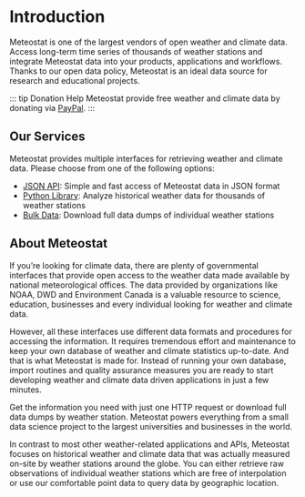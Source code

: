 # Introduction

Meteostat is one of the largest vendors of open weather and climate data. Access long-term time series of thousands of weather stations and integrate Meteostat data into your products, applications and workflows. Thanks to our open data policy, Meteostat is an ideal data source for research and educational projects.

::: tip Donation
Help Meteostat provide free weather and climate data by donating via [PayPal](https://paypal.me/meteostat).
:::

## Our Services

Meteostat provides multiple interfaces for retrieving weather and climate data. Please choose from one of the following options:

* [JSON API](/api/): Simple and fast access of Meteostat data in JSON format
* [Python Library](/python/): Analyze historical weather data for thousands of weather stations
* [Bulk Data](/bulk/): Download full data dumps of individual weather stations

## About Meteostat

If you’re looking for climate data, there are plenty of governmental interfaces that provide open access to the weather data made available by national meteorological offices. The data provided by organizations like NOAA, DWD and Environment Canada is a valuable resource to science, education, businesses and every individual looking for weather and climate data.

However, all these interfaces use different data formats and procedures for accessing the information. It requires tremendous effort and maintenance to keep your own database of weather and climate statistics up-to-date. And that is what Meteostat is made for. Instead of running your own database, import routines and quality assurance measures you are ready to start developing weather and climate data driven applications in just a few minutes.

Get the information you need with just one HTTP request or download full data dumps by weather station. Meteostat powers everything from a small data science project to the largest universities and businesses in the world.

In contrast to most other weather-related applications and APIs, Meteostat focuses on historical weather and climate data that was actually measured on-site by weather stations around the globe. You can either retrieve raw observations of individual weather stations which are free of interpolation or use our comfortable point data to query data by geographic location.
